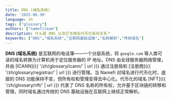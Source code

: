 ```yaml
---
title: DNS (域名系统)
date: '2025-06-30'
language: zh
tags: ["glossary"]
authors: ["namefiteam"]
description: 什么是 DNS 以及它与域名代币化有何关系？
keywords: ["DNS","域名系统","互联网基础设施","名称解析","传统域名"]
---
```


**DNS (域名系统)** 是互联网的电话簿——一个分层系统，将 `google.com` 等人类可读的域名转换为计算机用于定位服务器的 IP 地址。DNS 由全球服务器网络管理，并由 [ICANN]({{ '/zh/glossary/icann/' | url }}) 通过注册局和 [注册商]({{ '/zh/glossary/registrar/' | url }}) 进行管理。当 Namefi 对域名进行代币化时，底层的 DNS 功能保持不变，但所有权和管理变得去中心化。代币化的域名 [NFT]({{ '/zh/glossary/nft/' | url }}) 代表了 DNS 名称的所有权，允许基于区块链的转移和管理，同时域名通过传统的 DNS 基础设施在互联网上继续正常解析。